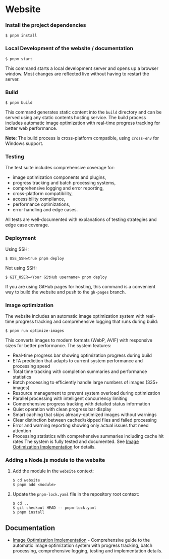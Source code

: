 # Website

### Install the project dependencies

```shell-session
$ pnpm install
```

### Local Development of the website / documentation

```shell-session
$ pnpm start
```

This command starts a local development server and opens up a browser window. Most changes are reflected live without having to restart the server.

### Build

```shell-session
$ pnpm build
```

This command generates static content into the `build` directory and can be served using any static contents hosting service. The build process includes automatic image optimization with real-time progress tracking for better web performance.

**Note**: The build process is cross-platform compatible, using `cross-env` for Windows support.

### Testing

The test suite includes comprehensive coverage for:

- image optimization components and plugins,
- progress tracking and batch processing systems,
- comprehensive logging and error reporting,
- cross-platform compatibility,
- accessibility compliance,
- performance optimizations,
- error handling and edge cases.

All tests are well-documented with explanations of testing strategies and edge case coverage.

### Deployment

Using SSH:

```shell-session
$ USE_SSH=true pnpm deploy
```

Not using SSH:

```shell-session
$ GIT_USER=<Your GitHub username> pnpm deploy
```

If you are using GitHub pages for hosting, this command is a convenient way to build the website and push to the `gh-pages` branch.

### Image optimization

The website includes an automatic image optimization system with real-time progress tracking and comprehensive logging that runs during build:

```shell-session
$ pnpm run optimize-images
```

This converts images to modern formats (WebP, AVIF) with responsive sizes for better performance. The system features:

- Real-time progress bar showing optimization progress during build
- ETA prediction that adapts to current system performance and processing speed
- Total time tracking with completion summaries and performance statistics
- Batch processing to efficiently handle large numbers of images (335+ images)
- Resource management to prevent system overload during optimization
- Parallel processing with intelligent concurrency limiting
- Comprehensive progress tracking with detailed status information
- Quiet operation with clean progress bar display
- Smart caching that skips already-optimized images without warnings
- Clear distinction between cached/skipped files and failed processing
- Error and warning reporting showing only actual issues that need attention
- Processing statistics with comprehensive summaries including cache hit rates
  The system is fully tested and documented. See [Image Optimization Implementation](IMAGE_OPTIMIZATION_IMPLEMENTATION.md) for details.

### Adding a Node.js module to the website

1. Add the module in the `website` context:

   ```shell-session
   $ cd website
   $ pnpm add <module>
   ```

2. Update the `pnpm-lock.yaml` file in the repository root context:

   ```shell-session
   $ cd ..
   $ git checkout HEAD -- pnpm-lock.yaml
   $ pnpm install
   ```

## Documentation

- [Image Optimization Implementation](IMAGE_OPTIMIZATION_IMPLEMENTATION.md) - Comprehensive guide to the automatic image optimization system with progress tracking, batch processing, comprehensive logging, testing and implementation details.

